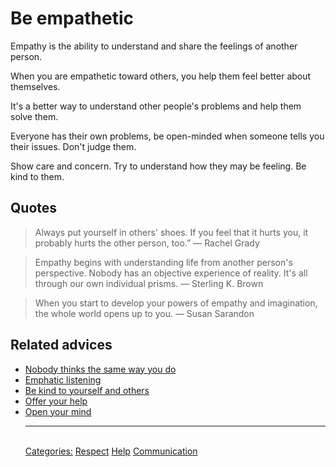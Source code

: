 # Be empathetic

Empathy is the ability to understand and share the feelings of another person.

When you are empathetic toward others, you help them feel better about themselves.

It's a better way to understand other people's problems and help them solve them.

Everyone has their own problems, be open-minded when someone tells you their issues. Don't judge them.

Show care and concern. Try to understand how they may be feeling. Be kind to them.

## Quotes

> Always put yourself in others' shoes. If you feel that it hurts you, it probably hurts the other person, too.” ― Rachel Grady

> Empathy begins with understanding life from another person's perspective. Nobody has an objective experience of reality. It's all through our own individual prisms. ― Sterling K. Brown

> When you start to develop your powers of empathy and imagination, the whole world opens up to you. ― Susan Sarandon

## Related advices

- [Nobody thinks the same way you do](../Nobody%20thinks%20the%20same%20way%20you%20do/index.md)
- [Emphatic listening](../Emphathic%20listening/index.md)
- [Be kind to yourself and others](../Be%20kind%20to%20yourself%20and%20others/index.md)
- [Offer your help](../Offer%20your%20help/index.md)  
- [Open your mind](../Open%20your%20mind/index.md)<hr/><br/>[Categories:](../Categories/index.md) [Respect](../Categories/Respect.md) [Help](../Categories/Help.md) [Communication](../Categories/Communication.md)